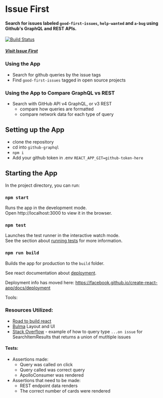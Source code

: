 
# Issue First
#### Search for issues labeled `good-first-issues`, `help-wanted` and `a-bug` using Github's GraphQL and REST APIs.

[![Build Status](https://www.travis-ci.com/hingham/github-graphql.svg?branch=master)](https://www.travis-ci.com/hingham/github-graphql)

##### [Visit Issue First](https://issue-first-github-queries.netlify.com)

### Using the App
* Search for github queries by the issue tags
* Find `good-first-issues` tagged in open source projects

### Using the App to Compare GraphQL vs REST
* Search with GitHub API v4 GraphQL, or v3 REST
  * compare how queries are formatted
  * compare network data for each type of query

## Setting up the App
* clone the repository
* cd into `github-graphql`
* `npm i`
* Add your github token in .env
 `REACT_APP_GIT=github-token-here`


## Starting the App

In the project directory, you can run:

### `npm start`

Runs the app in the development mode.<br>
Open http://localhost:3000 to view it in the browser.

### `npm test`

Launches the test runner in the interactive watch mode.<br>
See the section about [running tests](https://facebook.github.io/create-react-app/docs/running-tests) for more information.

### `npm run build`
Builds the app for production to the `build` folder.<br>

See react documentation about [deployment](https://facebook.github.io/create-react-app/docs/deployment).

Deployment info has moved here: https://facebook.github.io/create-react-app/docs/deployment

Tools:
### Resources Utilized:
* [Road to build react](https://github.com/the-road-to-graphql/react-graphql-github-apollo/blob/master/src/index.js)
* [Bulma](https://bulma.io/documentation/elements/content/) Layout and UI
* [Stack Overflow](https://stackoverflow.com/questions/48244950/can-i-list-githubs-public-repositories-using-graphql/48245999#48245999) - example of how to query type `...on issue` for SearchItemResults that returns a union of mutltiple issues

#### Tests:
* Assertions made:
  * Query was called on click
  * Query called was correct query
  * ApolloConsumer was rendered
* Assertions that need to be made:
  * REST endpoint data renders
  * The correct number of cards were rendered


